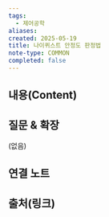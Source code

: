 ```yaml
---
tags:
  - 제어공학
aliases: 
created: 2025-05-19
title: 나이퀴스트 안정도 판정법
note-type: COMMON
completed: false
---
```


## 내용(Content)
### 


## 질문 & 확장

(없음)

## 연결 노트

## 출처(링크)

